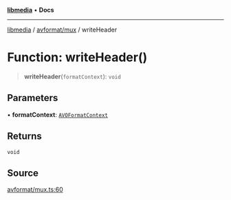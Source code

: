 [**libmedia**](../../../README.md) • **Docs**

***

[libmedia](../../../README.md) / [avformat/mux](../README.md) / writeHeader

# Function: writeHeader()

> **writeHeader**(`formatContext`): `void`

## Parameters

• **formatContext**: [`AVOFormatContext`](../../AVFormatContext/interfaces/AVOFormatContext.md)

## Returns

`void`

## Source

[avformat/mux.ts:60](https://github.com/zhaohappy/libmedia/blob/83708827f1f74f03ced670ca9bc2d9d1e5e5366a/src/avformat/mux.ts#L60)
